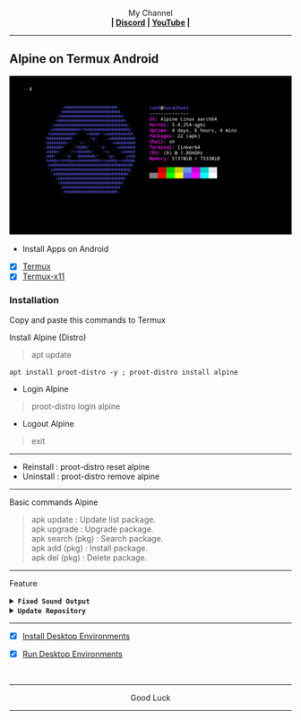 
<p align="center">My Channel</br><b>
| <a href="https://discord.gg/GCehyym">Discord</a> | <a href="https://youtube.com/@layargeser">YouTube</a> |</b></p>

---
## Alpine on Termux Android
<img src="https://raw.githubusercontent.com/wahasa/Alpine/refs/heads/main/Patch/Alpine.jpg">

* Install Apps on Android
- [x] [Termux](https://play.google.com/store/apps/details?id=com.termux)
- [x] [Termux-x11](https://github.com/termux/termux-x11/releases)

### Installation
Copy and paste this commands to Termux

Install Alpine (Distro)
> apt update

```
apt install proot-distro -y ; proot-distro install alpine
```

* Login Alpine
> proot-distro login alpine
* Logout Alpine
> exit

---
- Reinstall : proot-distro reset alpine
- Uninstall : proot-distro remove alpine

---
Basic commands Alpine
> apk update : Update list package.</br>
> apk upgrade : Upgrade package.</br>
> apk search (pkg) : Search package.</br>
> apk add (pkg) : Install package.</br>
> apk del (pkg) : Delete package.</br>

---
Feature

<details><summary><b><code>Fixed Sound Output</code></b></summary></br>

In Termux, run this commands
> apt update

```
apt install pulseaudio nano -y
```
```
nano $PREFIX/bin/alpine
```

- Copy Script
```
#!/bin/bash
pulseaudio --start \
    --load="module-native-protocol-tcp auth-ip-acl=127.0.0.1 auth-anonymous=1" \
    --exit-idle-time=-1
proot-distro login alpine --shared-tmp
```
Save : ctrl + x, click y enter.

- Activate script
```
chmod +x $PREFIX/bin/alpine
```

---
- Login Alpine
> alpine

- Logout Alpine
> exit

---
In Alpine,run this commands
```
echo "export PULSE_SERVER=127.0.0.1" > ~/.bashrc
```

---
</details>
<details><summary><b><code>Update Repository</code></b></summary></br>

In Alpine,run this commands
> apk add nano

```
rm -rf /etc/apk/repositories ; rm -rf /etc/os-release
```

- [x] Repo Alpine 3.20 (Latest)

- Edit Repository
```
rm -rf /etc/apk/repositories
```
```
nano /etc/apk/repositories
```

Copy Script
```
https://dl-cdn.alpinelinux.org/alpine/v3.20/main
https://dl-cdn.alpinelinux.org/alpine/v3.20/community
```
Save : ctrl + x, click Y enter.

- Edit Os-release
```
rm -rf /etc/os-release
```
```
nano /etc/os-release
```

Copy Script
```
PRETTY_NAME="Alpine 3.20 Linux"
NAME="Alpine"
VERSION_ID="3.20"
VERSION="3.20"
ID=alpine
HOME_URL="https://alpinelinux.org"
SUPPORT_URL="https://alpinelinux.org/community"
BUG_REPORT_URL="https://gitlab.alpinelinux.org/alpine/aports/-/issues"
LOGO=alpinelinux-logo
```
Save : ctrl + x, click Y enter.

```
apk update ; apk upgrade
```

- [x] List Repository | [Click Hare >](https://dl-cdn.alpinelinux.org/alpine)
</details>

---
- [x] [Install Desktop Environments](https://github.com/wahasa/Alpine/tree/main#install-desktop-environments)

- [x] [Run Desktop Environments](https://github.com/wahasa/Alpine/tree/main#run-desktop-environments)
</br>

---
<p align="center">Good Luck</p>

---
